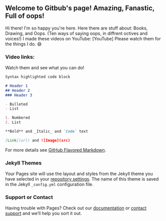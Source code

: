 ## Welcome to Gitbub's page! Amazing, Fanastic, Full of oops!

Hi there! I'm so happy you're here. Here there are stuff about: Books, Drawing, and Oops.
(Ten ways of saying oops, in diffrent octives and voices!)
I made these videos on YouTube: [YouTube]
Please watch them for the things I do. :smile:

### Video links:

Watch them and see what you can do!

```markdown
Syntax highlighted code block

# Header 1
## Header 2
### Header 3

- Bulleted
- List

1. Numbered
2. List

**Bold** and _Italic_ and `Code` text

[Link](url) and ![Image](src)
```

For more details see [GitHub Flavored Markdown](https://guides.github.com/features/mastering-markdown/).

### Jekyll Themes

Your Pages site will use the layout and styles from the Jekyll theme you have selected in your [repository settings](https://github.com/gitbub-oops/gitbub-oops.github.io/settings). The name of this theme is saved in the Jekyll `_config.yml` configuration file.

### Support or Contact

Having trouble with Pages? Check out our [documentation](https://docs.github.com/categories/github-pages-basics/) or [contact support](https://support.github.com/contact) and we’ll help you sort it out.
